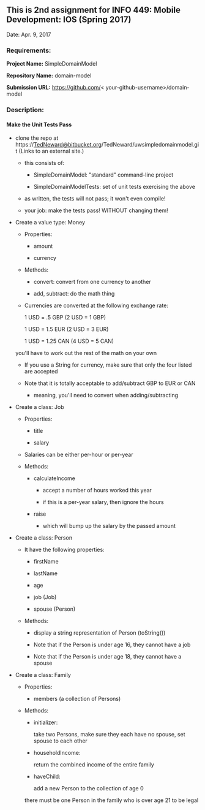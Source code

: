 ## This is 2nd assignment for INFO 449: Mobile Development: IOS (Spring 2017)

Date: Apr. 9, 2017

### Requirements:

__Project Name:__ SimpleDomainModel

__Repository Name:__ domain-model

__Submission URL:__ https://github.com/&lt; your-github-username>/domain-model

### Description:

#### Make the Unit Tests Pass

- clone the repo at https://TedNeward@bitbucket.org/TedNeward/uwsimpledomainmodel.git (Links to an external site.)

  - this consists of:

    - SimpleDomainModel: "standard" command-line project

    - SimpleDomainModelTests: set of unit tests exercising the above
  
  - as written, the tests will not pass; it won't even compile!

  - your job: make the tests pass! WITHOUT changing them!

- Create a value type: Money

  - Properties:

    - amount
    
    - currency

  - Methods:

    - convert: convert from one currency to another

    - add, subtract: do the math thing

  - Currencies are converted at the following exchange rate:

      1 USD = .5 GBP (2 USD = 1 GBP)

      1 USD = 1.5 EUR (2 USD = 3 EUR)

      1 USD = 1.25 CAN (4 USD = 5 CAN)

  you'll have to work out the rest of the math on your own

  - If you use a String for currency, make sure that only the four listed are accepted

  - Note that it is totally acceptable to add/subtract GBP to EUR or CAN
    - meaning, you'll need to convert when adding/subtracting

- Create a class: Job

  - Properties:

    - title

    - salary
  
  - Salaries can be either per-hour or per-year

  - Methods:

    - calculateIncome
      
      - accept a number of hours worked this year
      
      - if this is a per-year salary, then ignore the hours

    - raise
    
      - which will bump up the salary by the passed amount

- Create a class: Person

  - It have the following properties:

    - firstName

    - lastName

    - age

    - job (Job)

    - spouse (Person)

  - Methods:

    - display a string representation of Person (toString())

    - Note that if the Person is under age 16, they cannot have a job

    - Note that if the Person is under age 18, they cannot have a spouse

- Create a class: Family

  - Properties:

    - members (a collection of Persons)

  - Methods:

    - initializer: 
    
      take two Persons, make sure they each have no spouse, set spouse to each other

    - householdIncome: 
      
      return the combined income of the entire family

    - haveChild: 
    
      add a new Person to the collection of age 0

    there must be one Person in the family who is over age 21 to be legal
